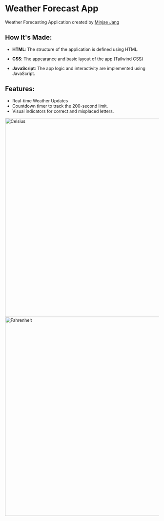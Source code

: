 # Weather Forecast App
Weather Forecasting Application created by [Minjae Jang](https://minjae21.github.io/index.html)

## How It's Made:
- **HTML**: The structure of the application is defined using HTML.

- **CSS**: The appearance and basic layout of the app (Tailwind CSS)

- **JavaScript**: The app logic and interactivity are implemented using JavaScript.

## Features:
  - Real-time Weather Updates
  - Countdown timer to track the 200-second limit.
  - Visual indicators for correct and misplaced letters.

<img src="IMG/cel.png" alt="Celsius" width="650">
<img src="IMG/fa.png" alt="Fahrenheit" width="650">